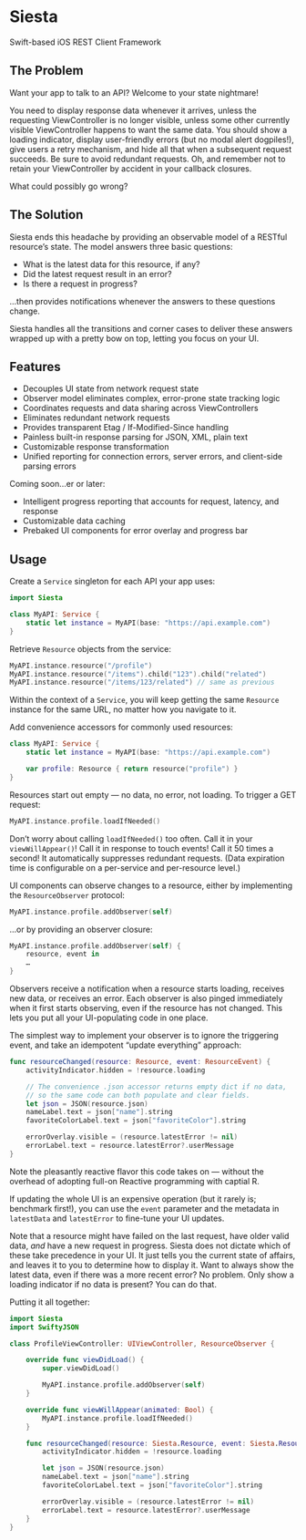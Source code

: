 # Siesta

Swift-based iOS REST Client Framework

## The Problem

Want your app to talk to an API? Welcome to your state nightmare!

You need to display response data whenever it arrives, unless the requesting ViewController is no longer visible, unless some other currently visible ViewController happens to want the same data. You should show a loading indicator, display user-friendly errors (but no modal alert dogpiles!), give users a retry mechanism, and hide all that when a subsequent request succeeds. Be sure to avoid redundant requests. Oh, and remember not to retain your ViewController by accident in your callback closures.

What could possibly go wrong?

## The Solution

Siesta ends this headache by providing an observable model of a RESTful resource’s state. The model answers three basic questions:

* What is the latest data for this resource, if any?
* Did the latest request result in an error?
* Is there a request in progress?

…then provides notifications whenever the answers to these questions change.

Siesta handles all the transitions and corner cases to deliver these answers wrapped up with a pretty bow on top, letting you focus on your UI.

## Features

* Decouples UI state from network request state
* Observer model eliminates complex, error-prone state tracking logic
* Coordinates requests and data sharing across ViewControllers
* Eliminates redundant network requests
* Provides transparent Etag / If-Modified-Since handling
* Painless built-in response parsing for JSON, XML, plain text
* Customizable response transformation
* Unified reporting for connection errors, server errors, and client-side parsing errors

Coming soon…er or later:

* Intelligent progress reporting that accounts for request, latency, and response
* Customizable data caching
* Prebaked UI components for error overlay and progress bar

## Usage

Create a `Service` singleton for each API your app uses:

```swift
import Siesta

class MyAPI: Service {
    static let instance = MyAPI(base: "https://api.example.com")
}
```

Retrieve `Resource` objects from the service:

```swift
MyAPI.instance.resource("/profile")
MyAPI.instance.resource("/items").child("123").child("related")
MyAPI.instance.resource("/items/123/related") // same as previous
```

Within the context of a `Service`, you will keep getting the same `Resource` instance for the same URL, no matter how you navigate to it.

Add convenience accessors for commonly used resources:

```swift
class MyAPI: Service {
    static let instance = MyAPI(base: "https://api.example.com")

    var profile: Resource { return resource("profile") }
}
```

Resources start out empty — no data, no error, not loading. To trigger a GET request:

```swift
MyAPI.instance.profile.loadIfNeeded()
```

Don’t worry about calling `loadIfNeeded()` too often. Call it in your `viewWillAppear()`! Call it in response to touch events! Call it 50 times a second! It automatically suppresses redundant requests. (Data expiration time is configurable on a per-service and per-resource level.)

UI components can observe changes to a resource, either by implementing the `ResourceObserver` protocol:

```swift
MyAPI.instance.profile.addObserver(self)
```

…or by providing an observer closure:

```swift
MyAPI.instance.profile.addObserver(self) {
    resource, event in
    …
}
```

Observers receive a notification when a resource starts loading, receives new data, or receives an error. Each observer is also pinged immediately when it first starts observing, even if the resource has not changed. This lets you put all your UI-populating code in one place.

The simplest way to implement your observer is to ignore the triggering event, and take an idempotent “update everything” approach:

```swift
func resourceChanged(resource: Resource, event: ResourceEvent) {
    activityIndicator.hidden = !resource.loading

    // The convenience .json accessor returns empty dict if no data,
    // so the same code can both populate and clear fields.
    let json = JSON(resource.json)
    nameLabel.text = json["name"].string
    favoriteColorLabel.text = json["favoriteColor"].string

    errorOverlay.visible = (resource.latestError != nil)
    errorLabel.text = resource.latestError?.userMessage
}
```

Note the pleasantly reactive flavor this code takes on — without the overhead of adopting full-on Reactive programming with captial R.

If updating the whole UI is an expensive operation (but it rarely is; benchmark first!), you can use the `event` parameter and the metadata in `latestData` and `latestError` to fine-tune your UI updates.

Note that a resource might have failed on the last request, have older valid data, _and_ have a new request in progress. Siesta does not dictate which of these take precedence in your UI. It just tells you the current state of affairs, and leaves it to you to determine how to display it. Want to always show the latest data, even if there was a more recent error? No problem. Only show a loading indicator if no data is present? You can do that.

Putting it all together:

```swift
import Siesta
import SwiftyJSON

class ProfileViewController: UIViewController, ResourceObserver {

    override func viewDidLoad() {
        super.viewDidLoad()

        MyAPI.instance.profile.addObserver(self)
    }

    override func viewWillAppear(animated: Bool) {
        MyAPI.instance.profile.loadIfNeeded()
    }

    func resourceChanged(resource: Siesta.Resource, event: Siesta.ResourceEvent) {
        activityIndicator.hidden = !resource.loading

        let json = JSON(resource.json)
        nameLabel.text = json["name"].string
        favoriteColorLabel.text = json["favoriteColor"].string

        errorOverlay.visible = (resource.latestError != nil)
        errorLabel.text = resource.latestError?.userMessage
    }
}
```
